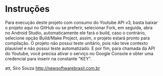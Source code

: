  
# Instruções
Para execução deste projeto com consumo do Youtube API v3, basta baixar o projeto aqui no GitHub ou se preferir, selecionar Fork,
em seguida, abra no Android Studio, automaticamente ele fará o build, caso o contrário, selecione opção Build/Make Project,
assim, o projeto estará pronto para compilação.
O projeto não possui teste unitário, pois não teve contexto plausível e não possui teste automatizado.
E por fim, para chamada da API do Youtube, você precisa ativar o serviço no Google Console e obter uma credencial para 
inserir na constante "KEY".

att, 
Siro Souza
http://newsoftwarebrasil.com.br 